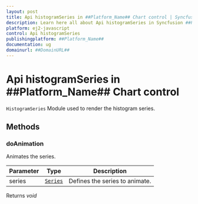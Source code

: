 ```yaml
---
layout: post
title: Api histogramSeries in ##Platform_Name## Chart control | Syncfusion
description: Learn here all about Api histogramSeries in Syncfusion ##Platform_Name## Chart control of Syncfusion Essential JS 2 and more.
platform: ej2-javascript
control: Api histogramSeries 
publishingplatform: ##Platform_Name##
documentation: ug
domainurl: ##DomainURL##
---
```


# Api histogramSeries in ##Platform_Name## Chart control

`HistogramSeries` Module used to render the histogram series.

## Methods

### doAnimation

Animates the series.

| Parameter | Type | Description |
|------|------|-------------|
| series |  [`Series`](./api-series.html) | Defines the series to animate. |

Returns *void*
